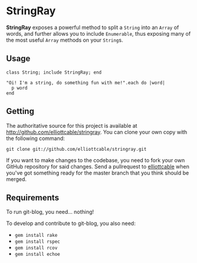 StringRay
=========

**StringRay** exposes a powerful method to split a `String` into an `Array` of words,
and further allows you to include `Enumerable`, thus exposing many of the
most useful `Array` methods on your `String`s.

Usage
-----
    
    class String; include StringRay; end
    
    "Oi! I'm a string, do something fun with me!".each do |word|
      p word
    end
    
Getting
-------

The authoritative source for this project is available at
<http://github.com/elliottcable/stringray>. You can clone your own copy with the
following command:

    git clone git://github.com/elliottcable/stringray.git

If you want to make changes to the codebase, you need to fork your own GitHub
repository for said changes. Send a pullrequest to [elliottcable](http://github.com/elliottcable "elliottcable on GitHub")
when you've got something ready for the master branch that you think should be
merged.

Requirements
------------

To run git-blog, you need... nothing!

To develop and contribute to git-blog, you also need:

* `gem install rake`
* `gem install rspec`
* `gem install rcov`
* `gem install echoe`